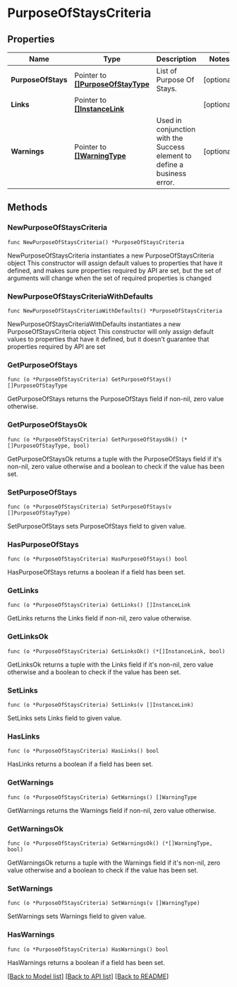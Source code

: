 # PurposeOfStaysCriteria

## Properties

Name | Type | Description | Notes
------------ | ------------- | ------------- | -------------
**PurposeOfStays** | Pointer to [**[]PurposeOfStayType**](PurposeOfStayType.md) | List of Purpose Of Stays. | [optional] 
**Links** | Pointer to [**[]InstanceLink**](InstanceLink.md) |  | [optional] 
**Warnings** | Pointer to [**[]WarningType**](WarningType.md) | Used in conjunction with the Success element to define a business error. | [optional] 

## Methods

### NewPurposeOfStaysCriteria

`func NewPurposeOfStaysCriteria() *PurposeOfStaysCriteria`

NewPurposeOfStaysCriteria instantiates a new PurposeOfStaysCriteria object
This constructor will assign default values to properties that have it defined,
and makes sure properties required by API are set, but the set of arguments
will change when the set of required properties is changed

### NewPurposeOfStaysCriteriaWithDefaults

`func NewPurposeOfStaysCriteriaWithDefaults() *PurposeOfStaysCriteria`

NewPurposeOfStaysCriteriaWithDefaults instantiates a new PurposeOfStaysCriteria object
This constructor will only assign default values to properties that have it defined,
but it doesn't guarantee that properties required by API are set

### GetPurposeOfStays

`func (o *PurposeOfStaysCriteria) GetPurposeOfStays() []PurposeOfStayType`

GetPurposeOfStays returns the PurposeOfStays field if non-nil, zero value otherwise.

### GetPurposeOfStaysOk

`func (o *PurposeOfStaysCriteria) GetPurposeOfStaysOk() (*[]PurposeOfStayType, bool)`

GetPurposeOfStaysOk returns a tuple with the PurposeOfStays field if it's non-nil, zero value otherwise
and a boolean to check if the value has been set.

### SetPurposeOfStays

`func (o *PurposeOfStaysCriteria) SetPurposeOfStays(v []PurposeOfStayType)`

SetPurposeOfStays sets PurposeOfStays field to given value.

### HasPurposeOfStays

`func (o *PurposeOfStaysCriteria) HasPurposeOfStays() bool`

HasPurposeOfStays returns a boolean if a field has been set.

### GetLinks

`func (o *PurposeOfStaysCriteria) GetLinks() []InstanceLink`

GetLinks returns the Links field if non-nil, zero value otherwise.

### GetLinksOk

`func (o *PurposeOfStaysCriteria) GetLinksOk() (*[]InstanceLink, bool)`

GetLinksOk returns a tuple with the Links field if it's non-nil, zero value otherwise
and a boolean to check if the value has been set.

### SetLinks

`func (o *PurposeOfStaysCriteria) SetLinks(v []InstanceLink)`

SetLinks sets Links field to given value.

### HasLinks

`func (o *PurposeOfStaysCriteria) HasLinks() bool`

HasLinks returns a boolean if a field has been set.

### GetWarnings

`func (o *PurposeOfStaysCriteria) GetWarnings() []WarningType`

GetWarnings returns the Warnings field if non-nil, zero value otherwise.

### GetWarningsOk

`func (o *PurposeOfStaysCriteria) GetWarningsOk() (*[]WarningType, bool)`

GetWarningsOk returns a tuple with the Warnings field if it's non-nil, zero value otherwise
and a boolean to check if the value has been set.

### SetWarnings

`func (o *PurposeOfStaysCriteria) SetWarnings(v []WarningType)`

SetWarnings sets Warnings field to given value.

### HasWarnings

`func (o *PurposeOfStaysCriteria) HasWarnings() bool`

HasWarnings returns a boolean if a field has been set.


[[Back to Model list]](../README.md#documentation-for-models) [[Back to API list]](../README.md#documentation-for-api-endpoints) [[Back to README]](../README.md)


